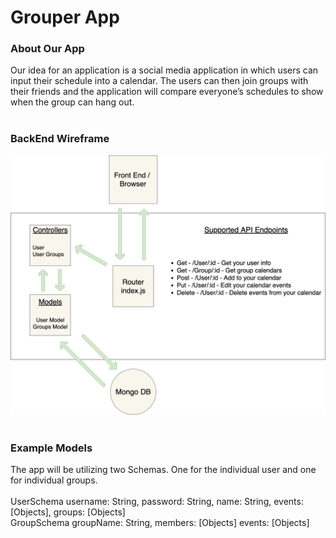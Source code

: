 <h1>Grouper App</h1>

<h3>About Our App</h3>
Our idea for an application is a social media application in which users can input their schedule into a calendar.  The users can then join groups with their friends and the application will compare everyone’s schedules to show when the group can hang out.
<br><br>

<h3>BackEnd Wireframe</h3>
<img src="/Resources/backend-diagram.jpg">
<br><br>

<h3>Example Models</h3>
The app will be utilizing two Schemas.  One for the individual user and one for individual groups.
<br><br>
UserSchema
	username: String,
	password: String,
	name: String, 
	events: [Objects],
	groups: [Objects]
<br>
GroupSchema
	groupName: String,
	members: [Objects]
	events: [Objects]
<br><br>
